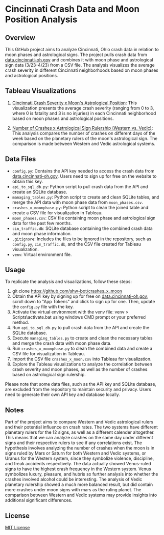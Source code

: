 # Cincinnati Crash Data and Moon Position Analysis

## Overview
This GitHub project aims to analyze Cincinnati, Ohio crash data in relation to moon phases and astrological signs. The project pulls crash data from [data.cincinnati-oh.gov](https://dev.socrata.com/foundry/data.cincinnati-oh.gov/rvmt-pkmq) and combines it with moon phase and astrological sign data (3/23-4/23) from a CSV file. The analysis visualizes the average crash severity in different Cincinnati neighborhoods based on moon phases and astrological positions.

## Tableau Visualizations
1. [Cincinnati Crash Severity x Moon's Astrological Position](https://public.tableau.com/views/CincinnatiCrashDataxMoonPosition/CincinnatiCrashSeverityxMoonsAstrologicalPosition?:language=en-US&:display_count=n&:origin=viz_share_link): This visualization presents the average crash severity (ranging from 0 to 3, where 0 is fatality and 3 is no injuries) in each Cincinnati neighborhood based on moon phases and astrological positions.

2. [Number of Crashes x Astrological Sign Rulership (Western vs. Vedic)](https://public.tableau.com/views/NumberofCrashesxAstrologicalSignRulerWesternv_Vedic/NumberofCrashesxAstrologicalSignRulershipWesternv_Vedic?:language=en-US&:display_count=n&:origin=viz_share_link): This analysis compares the number of crashes on different days of the week based on the planetary rulers of the moon's astrological sign. The comparison is made between Western and Vedic astrological systems.

## Data Files
- `config.py`: Contains the API key needed to access the crash data from [data.cincinnati-oh.gov](https://data.cincinnati-oh.gov). Users need to sign up for free on the website to obtain this key.
- `api_to_sql_db.py`: Python script to pull crash data from the API and create an SQLite database.
- `managing_tables.py`: Python script to create and clean SQLite tables, and merge the API data with moon phase data from `moon_phases.csv`.
- `crashes_x_moonphase.py`: Python script to clean the joined table and create a CSV file for visualization in Tableau.
- `moon_phases.csv`: CSV file containing moon phase and astrological sign data for the past few months.
- `cin_traffic.db`: SQLite database containing the combined crash data and moon phase information.
- `.gitignore`: Includes the files to be ignored in the repository, such as `config.py`, `cin_traffic.db`, and the CSV file created for Tableau visualization.
- `venv`: Virtual environment file.

## Usage
To replicate the analysis and visualizations, follow these steps:

1. git clone https://github.com/shw-bot/crashes_x_moon
2. Obtain the API key by signing up for free on [data.cincinnati-oh.gov](https://dev.socrata.com/foundry/data.cincinnati-oh.gov/rvmt-pkmq), scroll down to "App Tokens" and click to sign up for one. Then, update the `config.py` file with the key.
3. Activate the virtual environment with the venv file: venv > Scripts\activate.bat using windows CMD prompt or your preferred method.
4. Run `api_to_sql_db.py` to pull crash data from the API and create the SQLite database.
5. Execute `managing_tables.py` to create and clean the necessary tables and merge the crash data with moon phase data.
6. Run `crashes_x_moonphase.py` to clean the combined data and create a CSV file for visualization in Tableau.
7. Import the CSV file  `crashes_x_moon.csv` into Tableau for visualization.
8. Explore the Tableau visualizations to analyze the correlation between crash severity and moon phases, as well as the number of crashes based on astrological sign rulership.

Please note that some data files, such as the API key and SQLite database, are excluded from the repository to maintain security and privacy. Users need to generate their own API key and database locally.

## Notes
Part of the project aims to compare Western and Vedic astrological rulers and their potential influence on crash rates. The two systems have different planetary rulers for the 12 signs, as well as a different calender altogether. This means that we can analyze crashes on the same day under different signs and their respective rulers to see if any correlations exist. The hypothesis involves analyzing the number of crashes when the moon is in signs ruled by Mars or Saturn for both Western and Vedic systems, or Uranus for the Western system, since they symbolize violence, discipline, and freak accidents respectively. The data actually showed Venus-ruled signs to have the highest crash frequency in the Western system. Venus symbolizes luxury, pleasure, and hubris so further analysis into whether the crashes involved alcohol could be interesting. The analysis of Vedic planetary rulership showed a much more balanced result, but did contain more crashes under moon signs with mars as the ruling planet. The comparison between Western and Vedic systems may provide insights into additional significant differences.

## License
[MIT License](LICENSE)
